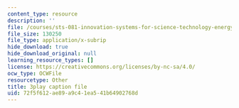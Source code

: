 ```yaml
---
content_type: resource
description: ''
file: /courses/sts-081-innovation-systems-for-science-technology-energy-manufacturing-and-health-spring-2017/72f5f612ae89a9c41ea541b64902768d_w6_KvH6fFe0.srt
file_size: 130250
file_type: application/x-subrip
hide_download: true
hide_download_original: null
learning_resource_types: []
license: https://creativecommons.org/licenses/by-nc-sa/4.0/
ocw_type: OCWFile
resourcetype: Other
title: 3play caption file
uid: 72f5f612-ae89-a9c4-1ea5-41b64902768d
---
```

